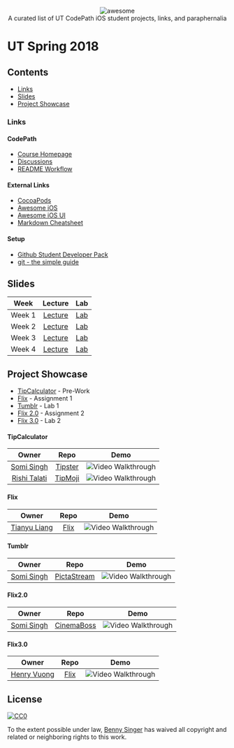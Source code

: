 <p align="center">
    <img alt="awesome" src="https://cdn.rawgit.com/sindresorhus/awesome/d7305f38d29fed78fa85652e3a63e154dd8e8829/media/badge.svg" /> <br>
    A curated list of UT CodePath iOS student projects, links, and paraphernalia
</p>

# UT Spring 2018
## Contents
- [Links](#links)
- [Slides](#slides)
- [Project Showcase](#project-showcase)

### Links
#### CodePath
- [Course Homepage](https://courses.codepath.com)
- [Discussions](https://discussions.codepath.com)
- [README Workflow](./src/README-Workflow.md)

#### External Links
- [CocoaPods](https://cocoapods.org)
- [Awesome iOS](https://github.com/vsouza/awesome-ios)
- [Awesome iOS UI](https://github.com/cjwirth/awesome-ios-ui)
- [Markdown Cheatsheet](https://github.com/adam-p/markdown-here/wiki/Markdown-Cheatsheet)

#### Setup
- [Github Student Developer Pack](https://help.github.com/articles/applying-for-a-student-developer-pack/)
- [git - the simple guide](http://rogerdudler.github.io/git-guide/)

## Slides
| Week | Lecture | Lab |
|:----:|:-------:|:---:|
| Week 1 | [Lecture](https://docs.google.com/presentation/d/10HF-T4uNhsdN8q8sPR-NFm5V8TTp22zc0OSovqfM334/edit?usp=sharing) | [Lab](https://docs.google.com/presentation/d/1NCk-o508VwRqR4Q6D2tPxyOzrwTy5FLvvbZh-U-CbOE/edit?usp=sharing)
| Week 2 | [Lecture](https://docs.google.com/presentation/d/17oBn3XG4OFO_A2t8mDwyNzlCDJXqGmId-RJIvHSJBGM/edit?usp=sharing) | [Lab](https://docs.google.com/presentation/d/1c620bYoPRXtdczPHzWgFkMDxdkCpbRb_lrjPq2QgK3A/edit?usp=sharing) |
| Week 3 | [Lecture](https://docs.google.com/presentation/d/1QU0X6u1ZUWAyznPjbizlFfX9XDZRZuv5kFAP4QfpMFw/edit?usp=sharing) | [Lab](https://docs.google.com/presentation/d/1goQnYsApp6M3VrfW2iYJUrHi_BWwpWv2Y39rQl9d7s8/edit?usp=sharing) |
| Week 4 | [Lecture](https://docs.google.com/presentation/d/1QyL9QekgxPUPk1jZ8b_DYdsgCWS3NzRNAUwJhiRCxTg/edit?usp=sharing) | [Lab](https://docs.google.com/presentation/d/1VGA-7YI0BqKu98pWN2_CeKG6HflugZUfmd0B-YJM9kg/edit?usp=sharing) |

## Project Showcase
- [TipCalculator](#tipcalculator) - Pre-Work
- [Flix](#flix) - Assignment 1
- [Tumblr](#tumblr) - Lab 1
- [Flix 2.0](#flix2.0) - Assignment 2
- [Flix 3.0](#flix3.0) - Lab 2

#### TipCalculator
| Owner | Repo | Demo |
|:-----:|:----:|:----:|
|[Somi Singh](https://github.com/sks3)|[Tipster](https://github.com/sks3/tipster)|<img src="https://i.imgur.com/nO15xjQ.gif" title="Video Walkthrough" alt="Video Walkthrough"/>|
|[Rishi Talati](https://github.com/apprishiate)|[TipMoji](https://github.com/apprishiate/Tipmoji-App)|<img src="https://i.imgur.com/iMaU7TE.gif" title="Video Walkthrough" alt="Video Walkthrough"/>|

#### Flix
| Owner | Repo | Demo |
|:-----:|:----:|:----:|
|[Tianyu Liang](https://github.com/Tianyu-Liang)|[Flix](https://github.com/Tianyu-Liang/Flix)|<img src="https://i.imgur.com/phTer45.gif" title="Video Walkthrough" alt="Video Walkthrough"/>|

#### Tumblr
| Owner | Repo | Demo |
|:-----:|:----:|:----:|
|[Somi Singh](https://github.com/sks3)|[PictaStream](https://github.com/sks3/pictastream)|<img src="https://i.imgur.com/zIFtJRr.gif" title="Video Walkthrough" alt="Video Walkthrough"/>|

#### Flix2.0
| Owner | Repo | Demo |
|:-----:|:----:|:----:|
|[Somi Singh](https://github.com/sks3)|[CinemaBoss](https://github.com/sks3/cinemaboss)|<img src="https://i.imgur.com/Oawy1Wx.gif" title="Video Walkthrough" alt="Video Walkthrough"/>|

#### Flix3.0
| Owner | Repo | Demo |
|:-----:|:----:|:----:|
|[Henry Vuong](https://github.com/mistersquiish)|[Flix](https://github.com/mistersquiish/FlixMovieApp/blob/master/README3.md)|<img src="https://camo.githubusercontent.com/c296e2fd8ecef0dd1d66846e474fa50b44c13a82/68747470733a2f2f692e696d6775722e636f6d2f543676773437412e676966" title="Video Walkthrough" alt="Video Walkthrough"/>|

## License

[![CC0](http://mirrors.creativecommons.org/presskit/buttons/88x31/svg/cc-zero.svg)](http://creativecommons.org/publicdomain/zero/1.0)

To the extent possible under law, [Benny Singer](https://github.com/bzsinger) has waived all copyright and
related or neighboring rights to this work.

